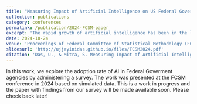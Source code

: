 ```yaml
---
title: "Measuring Impact of Artificial Intelligence on US Federal Government"
collection: publications
category: conferences
permalink: /publication/2024-FCSM-paper
excerpt: 'The rapid growth of artificial intelligence has been in the limelight for the past couple of yeras. While public sectors move towards adopting AI in their services, it is of prime interest to understand whether the same shift is happening inside givernment institutions. Especially, with the concern about bias and fairness regarding AI implementation, we seek answers to questions on how and where the US Federal Government agencies are at in terms of adopting AI.'
date: 2024-10-24
venue: 'Proceedings of Federal Committee of Statistical Methodology (FCSM) Conference'
slidesurl: 'http://ujjayinidas.github.io/files/FCSM2024.pdf'
citation: 'Das, U., & Mitra, S. Measuring Impact of Artificial Intelligence on US Federal Government.'
---
```


In this work, we explore the adoption rate of AI in Federal Goverment agencies by administering a survey. The work was presented at the FCSM conference in 2024 based on simulated data. This is a work in progress and the paper with findings from our survey will be made available soon. Please check back later!

